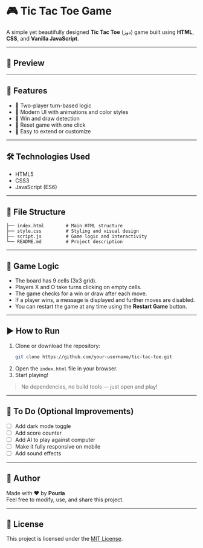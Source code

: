 # 🎮 Tic Tac Toe Game

A simple yet beautifully designed **Tic Tac Toe** (دوز) game built using **HTML**, **CSS**, and **Vanilla JavaScript**.

---

## 📸 Preview

<!-- Add a screenshot if available -->
<!-- ![Game Preview](preview.png) -->

---

## 🚀 Features

- 🔄 Two-player turn-based logic
- 🎨 Modern UI with animations and color styles
- 🧠 Win and draw detection
- 🧼 Reset game with one click
- 🧩 Easy to extend or customize

---

## 🛠 Technologies Used

- HTML5
- CSS3
- JavaScript (ES6)

---

## 📁 File Structure

```
├── index.html        # Main HTML structure
├── style.css         # Styling and visual design
├── script.js         # Game logic and interactivity
└── README.md         # Project description
```

---

## 🧠 Game Logic

- The board has 9 cells (3x3 grid).
- Players X and O take turns clicking on empty cells.
- The game checks for a win or draw after each move.
- If a player wins, a message is displayed and further moves are disabled.
- You can restart the game at any time using the **Restart Game** button.

---

## ▶️ How to Run

1. Clone or download the repository:
   ```bash
   git clone https://github.com/your-username/tic-tac-toe.git
   ```
2. Open the `index.html` file in your browser.
3. Start playing!

> No dependencies, no build tools — just open and play!

---

## 📌 To Do (Optional Improvements)

- [ ] Add dark mode toggle
- [ ] Add score counter
- [ ] Add AI to play against computer
- [ ] Make it fully responsive on mobile
- [ ] Add sound effects

---

## 👤 Author

Made with ❤️ by **Pouria**  
Feel free to modify, use, and share this project.

---

## 📄 License

This project is licensed under the [MIT License](LICENSE).